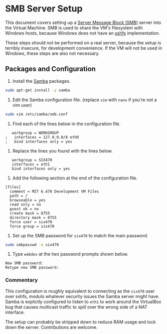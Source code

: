 # SMB Server Setup

This document covers setting up a
[Server Message Block (SMB)](http://en.wikipedia.org/wiki/Server_Message_Block)
server into the Virtual Machine. SMB is used to share the VM's filesystem with
Windows hosts, because Windows does not have an
[sshfs](http://fuse.sourceforge.net/sshfs.html) implementation.

These steps should not be performed on a real server, because the setup is
terribly insecure, for development convenience. If the VM will not be used in
Windows, these steps are also not necessary.


## Packages and Configuration

1. Install the [Samba](http://www.samba.org/) packages.

```bash
sudo apt-get install -y samba
```

1. Edit the Samba configuration file. (replace `vim` with `nano` if you're not
   a vim user)

```bash
sudo vim /etc/samba/smb.conf
```

1. Find each of the lines below in the configuration file.

```
   workgroup = WORKGROUP
;   interfaces = 127.0.0.0/8 eth0
;   bind interfaces only = yes
```

1. Replace the lines you found with the lines below.

```
   workgroup = SIX470
   interfaces = eth1
   bind interfaces only = yes
```

1. Add the following section at the end of the configuration file.

```
[files]
  comment = MIT 6.470 Development VM Files
  path = /
  browseable = yes
  read only = no
  guest ok = no
  create mask = 0755
  directory mask = 0755
  force user = six470
  force group = six470
```

1. Set up the SMB password for `six470` to match the main password.

```bash
sudo smbpasswd -a six470
```

1. Type `webdev` at the two password prompts shown below.

```
New SMB password:
Retype new SMB password:
```

### Commentary

This configuration is roughly equivalent to connecting as the `six470` user
over sshfs, modulo whatever security issues the Samba server might have. Samba
is explictly configured to listen to `eth1` to work around the VirtualBox bug
that causes multicast traffic to spill over the wrong side of a NAT interface.

The setup can probably be stripped down to reduce RAM usage and lock down the
server. Contributions are welcome.
